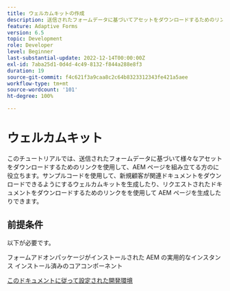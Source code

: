```yaml
---
title: ウェルカムキットの作成
description: 送信されたフォームデータに基づいてアセットをダウンロードするためのリンクを含む、AEM Sites のページを作成します。
feature: Adaptive Forms
version: 6.5
topic: Development
role: Developer
level: Beginner
last-substantial-update: 2022-12-14T00:00:00Z
exl-id: 7aba25d1-0d4d-4c49-8132-f844a288e8f3
duration: 19
source-git-commit: f4c621f3a9caa8c2c64b8323312343fe421a5aee
workflow-type: tm+mt
source-wordcount: '101'
ht-degree: 100%

---
```


# ウェルカムキット

このチュートリアルでは、送信されたフォームデータに基づいて様々なアセットをダウンロードするためのリンクを使用して、AEM ページを組み立てる方のに役立ちます。サンプルコードを使用して、新規顧客が関連ドキュメントをダウンロードできるようにするウェルカムキットを生成したり、リクエストされたドキュメントをダウンロードするためのリンクをを使用して AEM ページを生成したりできます。

## 前提条件

以下が必要です。

フォームアドオンパッケージがインストールされた AEM の実用的なインスタンス
インストール済みのコアコンポーネント

[このドキュメントに従って設定された開発環境](https://experienceleague.adobe.com/docs/experience-manager-learn/forms/creating-your-first-osgi-bundle/create-your-first-osgi-bundle.html?lang=ja)
